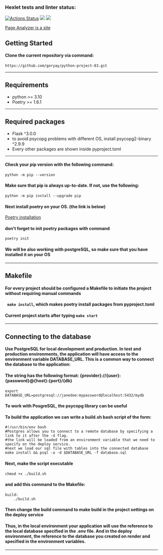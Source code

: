 ### Hexlet tests and linter status:
[![Actions Status](https://github.com/goryay/python-project-83/actions/workflows/hexlet-check.yml/badge.svg)](https://github.com/goryay/python-project-83/actions)
<a href="https://codeclimate.com/github/goryay/python-project-83/maintainability"><img src="https://api.codeclimate.com/v1/badges/62b3dcb19d119f619d1f/maintainability" /></a>
<a href="https://codeclimate.com/github/goryay/python-project-83/test_coverage"><img src="https://api.codeclimate.com/v1/badges/62b3dcb19d119f619d1f/test_coverage" /></a>


[Page Analyzer is a site](https://page-analyzer-ogb0.onrender.com)


## Getting Started


#### Clone the current repository via command:
```
https://github.com/goryay/python-project-83.git
```


***


## Requirements
* python >= 3.10
* Poetry >= 1.6.1
***


## Required packages
* Flask ^3.0.0
* to avoid psycopg problems with different OS, install psycopg2-binary ^2.9.9
* Every other packages are shown inside pyproject.toml


***


#### Check your pip version with the following command:
```
python -m pip --version
```


#### Make sure that pip is always up-to-date. If not, use the following:
```python -m pip install --upgrade pip```


#### Next install poetry on your OS. (the link is below)
[Poetry installation](https://python-poetry.org/docs/)
#### don't forget to init poetry packages with command 
```
poetry init
```


#### We will be also working with postgreSQL, so make sure that you have installed it on your OS


*** 


## Makefile 
#### For every project should be configured a Makefile to initiate the project without requiring manual commands
#### ``` make install```, which makes poetry install packages from pyproject.toml
#### Current project starts after typing ```make start```


***


## Connecting to the database
#### Use PostgreSQL for local development and production. In test and production environments, the application will have access to the environment variable DATABASE_URL. This is a common way to connect the database to the application:
#### The string has the following format: {provider}://{user}:{password}@{host}:{port}/{db}
```
export DATABASE_URL=postgresql://janedoe:mypassword@localhost:5432/mydb
```


#### To work with PosgreSQL, the psycopg library can be useful
#### To build the application we can write a build.sh bash script of the form:
```
#!/usr/bin/env bash
#Postgres allows you to connect to a remote database by specifying a link to it after the -d flag.
#the link will be loaded from an environment variable that we need to specify on the deploy service.
#next we load our sql file with tables into the connected database
make install && psql -a -d $DATABASE_URL -f database.sql
```


#### Next, make the script executable 
```
chmod +x ./build.sh 
```
#### and add this command to the Makefile:
```
build:
	./build.sh
```
#### Then change the build command to make build in the project settings on the deploy service
#### Thus, in the local environment your application will use the reference to the local database specified in the .env file. And in the deploy environment, the reference to the database you created on render and specified in the environment variables.


***
